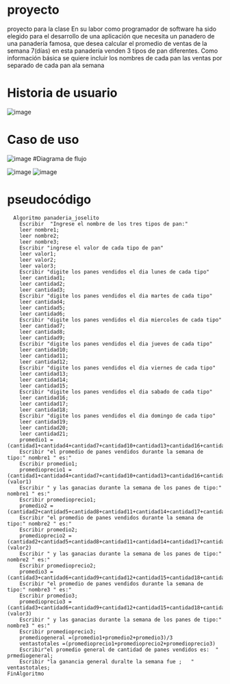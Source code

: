 # proyecto
proyecto para la clase 
En su labor como programador de software ha sido elegido para el desarrollo de una aplicación que necesita un panadero de una panadería famosa, que desea calcular el promedio de ventas de la semana 7(días) en esta panadería venden 3 tipos de pan diferentes. Como información básica se quiere incluir los nombres de cada pan las ventas por separado de cada pan ala semana
# Historia de usuario
![image](https://github.com/darknaran/proyecto/assets/112526473/0452be5e-9da5-42bc-b2a7-fdd6bd1b6f93)
# Caso de uso
![image](https://github.com/darknaran/proyecto/assets/112526473/47d94ae7-5e60-4a05-866e-2fc44e5dbc52)
#Diagrama de flujo

![image](https://github.com/darknaran/proyecto/assets/112526473/24c0f205-1b3c-46ef-aa50-5525bc4483d4)
![image](https://github.com/darknaran/proyecto/assets/112526473/b1545c60-6b21-4813-ab4d-c4498ca64a41)

# pseudocódigo

	  Algoritmo panaderia_joselito
		Escribir  "Ingrese el nombre de los tres tipos de pan:"
		leer nombre1;
		leer nombre2;
		leer nombre3;
		Escribir "ingrese el valor de cada tipo de pan"
		leer valor1;
		leer valor2;
		leer valor3;
		Escribir "digite los panes vendidos el dia lunes de cada tipo"
		leer cantidad1;
		leer cantidad2;
		leer cantidad3;
		Escribir "digite los panes vendidos el dia martes de cada tipo"
		leer cantidad4;
		leer cantidad5;
		leer cantidad6;
		Escribir "digite los panes vendidos el dia miercoles de cada tipo"
		leer cantidad7;
		leer cantidad8;
		leer cantidad9;
		Escribir "digite los panes vendidos el dia jueves de cada tipo"
		leer cantidad10;
		leer cantidad11;
		leer cantidad12;
		Escribir "digite los panes vendidos el dia viernes de cada tipo"
		leer cantidad13;
		leer cantidad14;
		leer cantidad15;
		Escribir "digite los panes vendidos el dia sabado de cada tipo"
		leer cantidad16;
		leer cantidad17;
		leer cantidad18;
		Escribir "digite los panes vendidos el dia domingo de cada tipo"
		leer cantidad19;
		leer cantidad20;
		leer cantidad21;
		promedio1 = (cantidad1+cantidad4+cantidad7+cantidad10+cantidad13+cantidad16+cantidad19)/7
		Escribir "el promedio de panes vendidos durante la semana de tipo:" nombre1 " es:"
		Escribir promedio1;
		promedioprecio1 =(cantidad1+cantidad4+cantidad7+cantidad10+cantidad13+cantidad16+cantidad19)*(valor1)
		Escribir " y las ganacias durante la semana de los panes de tipo:" nombre1 " es:" 
		Escribir promedioprecio1;
		promedio2 = (cantidad2+cantidad5+cantidad8+cantidad11+cantidad14+cantidad17+cantidad20)/7
		Escribir "el promedio de panes vendidos durante la semana de tipo:" nombre2 " es:"
		Escribir promedio2;
		promedioprecio2 =(cantidad2+cantidad5+cantidad8+cantidad11+cantidad14+cantidad17+cantidad20)*(valor2)
		Escribir " y las ganacias durante la semana de los panes de tipo:" nombre2 " es:" 
		Escribir promedioprecio2;
		promedio3 = (cantidad3+cantidad6+cantidad9+cantidad12+cantidad15+cantidad18+cantidad21)/7
		Escribir "el promedio de panes vendidos durante la semana de tipo:" nombre3 " es:"
		Escribir promedio3;
		promedioprecio3 =(cantidad3+cantidad6+cantidad9+cantidad12+cantidad15+cantidad18+cantidad21)*(valor3)
		Escribir " y las ganacias durante la semana de los panes de tipo:" nombre3 " es:" 
		Escribir promedioprecio3;
		promediogeneral =(promedio1+promedio2+promedio3)/3
		ventastotales =(promedioprecio1+promedioprecio2+promedioprecio3)
		Escribir"el promedio general de cantidad de panes vendidos es:	" prmediogeneral;
		Escribir "la ganancia general duralte la semana fue	;	" ventastotales;
	FinAlgoritmo
